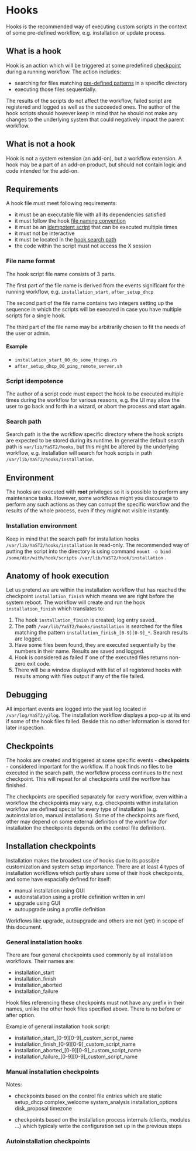 # Hooks

Hooks is the recommended way of executing custom scripts in the context of
some pre-defined workflow, e.g. installation or update process.


## What is a hook

Hook is an action which will be triggered at some predefined [checkpoint](#checkpoints)
during a running workflow. The action includes: 

* searching for files matching [pre-defined patterns](#file-name-format) in a specific 
  directory 
* executing those files sequentially.

The results of the scripts do not affect the workflow, failed script are registered
and logged as well as the succeeded ones. The author of the hook scripts should
however keep in mind that he should not make any changes to the underlying system
that could negatively impact the parent workflow.


## What is not a hook

Hook is not a system extension (an add-on), but a workflow extension. A hook may be
a part of an add-on product, but should not contain logic and code intended for
the add-on.


## Requirements

A hook file must meet following requirements:

* it must be an executable file with all its dependencies satisfied
* it must follow the hook [file naming convention](#file-name-format)
* it must be an [idempotent script](#script-idempotence) that can be executed multiple times
* it must not be interactive
* it must be located in the [hook search path](#search-path)
* the code within the script must not access the X session


### File name format

The hook script file name consists of 3 parts.

The first part of the file name is derived from the events significant for the 
running workflow, e.g. `installation_start`, `after_setup_dhcp`

The second part of the file name contains two integers setting up the sequence in
which the scripts will be executed in case you have multiple scripts for a single hook.

The third part of the file name may be arbitrarily chosen to fit the needs of 
the user or admin.

#### Example

* `installation_start_00_do_some_things.rb`
* `after_setup_dhcp_00_ping_remote_server.sh`


### Script idempotence

The author of a script code must expect the hook to be executed multiple times
during the workflow for various reasons, e.g. the UI may allow the user to go back
and forth in a wizard, or abort the process and start again. 


### Search path

Search path is the the workflow specific directory where the hook scripts are expected
to be stored during its runtime. In general the default search path is 
`var/lib/YaST2/hooks`, but this might be altered by the underlying workflow, e.g. 
installation will search for hook scripts in path `/var/lib/YaST2/hooks/installation`.


## Environment

The hooks are executed with **root** privileges so it is possible to
perform any maintenance tasks. However, some workflows might you discourage to perform
any such actions as they can corrupt the specific workflow and the results
of the whole process, even if they might not visible instantly.

### Installation environment

Keep in mind that the search path for installation hooks `/var/lib/YaST2/hooks/installation`
is read-only. The recommended way of putting the script into the directory is using command
`mount -o bind /some/dir/with/hook/scripts /var/lib/YaST2/hook/installation` .


## Anatomy of hook execution

Let us pretend we are within the installation workflow that has reached the checkpoint
`installation_finish` which means we are right before the system reboot. The workflow
will create and run the hook `installation_finish` which translates to:

1. The hook `installation_finish` is created; log entry saved.
2. The path `/var/lib/YaST2/hooks/installation` is searched for the files matching 
   the pattern `installation_finish_[0-9][0-9]_*`. Search results are logged.
3. Have some files been found, they are executed sequentially by the
   numbers in their name. Results are saved and logged.
4. Hook is considered as failed if one of the executed files returns non-zero exit code.
5. There will be a window displayed with list of all registered hooks with results
   among with files output if any of the file failed.


## Debugging

All important events are logged into the yast log located in `/var/log/YaST2/y2log`.
The installation workflow displays a pop-up at its end if some of the hook files failed.
Beside this no other information is stored for later inspection.


## Checkpoints

The hooks are created and triggered at some specific events - **checkpoints** -
considered important for the workflow. If a hook finds no files to be executed in the
search path, the worfkflow process continues to the next checkpoint. This will repeat
for all checkpoints until the worflow has finished.

The checkpoints are specified separately for every workflow, even within a workflow the
checkpoints may vary, e.g. checkpoints within installation workflow are defined
special for every type of installation (e.g. autoinstallation, manual installation).
Some of the checkpoints are fixed, other may depend on some external definition of
the workflow (for installation the checkpoints depends on the control file definition).


## Installation checkpoints

Installation makes the broadest use of hooks due to its possible customization and
system setup importance. There are at least 4 types of installation workflows which
partly share some of their hook checkpoints, and some have espacially defined for itself:

* manual installation using GUI
* autoinstallation using a profile definition written in xml
* upgrade using GUI
* autoupgrade using a profile definition

Workflows like upgrade, autoupgrade and others are not (yet) in scope of this document.

### General installation hooks

There are four general checkpoints used commonly by all installation workflows. Their
names are:

* installation_start
* installation_finish
* installation_aborted
* installation_failure

Hook files referencing these checkpoints must not have any prefix in their names,
unlike the other hook files specified above. There is no before or after option.

Example of general installation hook script:

* installation_start_[0-9][0-9]_custom_script_name
* installation_finish_[0-9][0-9]_custom_script_name
* installation_aborted_[0-9][0-9]_custom_script_name
* installation_failure_[0-9][0-9]_custom_script_name

### Manual installation checkpoints

Notes:
* checkpoints based on the control file entries which are static
  setup_dhcp
  complex_welcome
  system_analysis
  installation_options
  disk_proposal
  timezone

* checkpoints based on the installation process internals (clients, modules ...)
  which typicaly write the configuration set up in the previous steps


### Autoinstallation checkpoints
